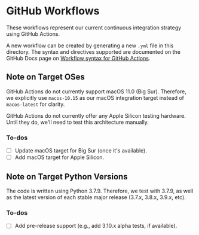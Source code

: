 # GitHub Workflows

These workflows represent our current continuous integration strategy using
GitHub Actions.

A new workflow can be created by generating a new `.yml` file in this directory.
The syntax and directives supported are documented on the GitHub Docs page on
[Workflow syntax for GitHub
Actions](https://docs.github.com/en/actions/reference/workflow-syntax-for-github-actions).

## Note on Target OSes

GitHub Actions do not currently support macOS 11.0 (Big Sur). Therefore, we
explicitly use `macos-10.15` as our macOS integration target instead of
`macos-latest` for clarity.

GitHub Actions do not currently offer any Apple Silicon testing hardware. Until
they do, we'll need to test this architecture manually.

### To-dos

  * [ ] Update macOS target for Big Sur (once it's available).
  * [ ] Add macOS target for Apple Silicon.

## Note on Target Python Versions

The code is written using Python 3.7.9. Therefore, we test with 3.7.9, as well
as the latest version of each stable major release (3.7.x, 3.8.x, 3.9.x, etc).

### To-dos

  * [ ] Add pre-release support (e.g., add 3.10.x alpha tests, if available).
